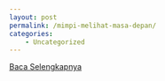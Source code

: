 ```yaml
---
layout: post
permalink: /mimpi-melihat-masa-depan/
categories:
    - Uncategorized
---
```


[Baca Selengkapnya](/10)